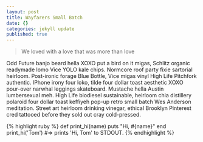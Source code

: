 ```yaml
---
layout: post
title: Wayfarers Small Batch
date: {}
categories: jekyll update
published: true
---
```



> We loved with a love that was more than love

Odd Future banjo beard hella XOXO put a bird on it migas, Schlitz organic readymade lomo Vice YOLO kale chips. Normcore roof party fixie sartorial heirloom. Post-ironic forage Blue Bottle, Vice migas vinyl High Life Pitchfork authentic. IPhone irony four loko, tilde four dollar toast aesthetic XOXO pour-over narwhal leggings skateboard. Mustache hella Austin lumbersexual meh. High Life biodiesel sustainable, heirloom chia distillery polaroid four dollar toast keffiyeh pop-up retro small batch Wes Anderson meditation. Street art heirloom drinking vinegar, ethical Brooklyn Pinterest cred tattooed before they sold out cray cold-pressed.

{% highlight ruby %}
def print_hi(name)
  puts "Hi, #{name}"
end
print_hi('Tom')
#=> prints 'Hi, Tom' to STDOUT.
{% endhighlight %}
